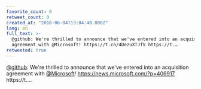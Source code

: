 ```yaml
---
favorite_count: 0
retweet_count: 0
created_at: "2018-06-04T13:04:40.000Z"
lang: en
full_text: >-
  @github: We're thrilled to announce that we've entered into an acquisition
  agreement with @Microsoft! https://t.co/4DezuXTJfV https://t.…
retweeted: true
---
```


[@github](https://twitter.com/github): We're thrilled to announce that we've
entered into an acquisition agreement with
[@Microsoft](https://twitter.com/Microsoft)!
<https://news.microsoft.com/?p=406917> https://t.…
